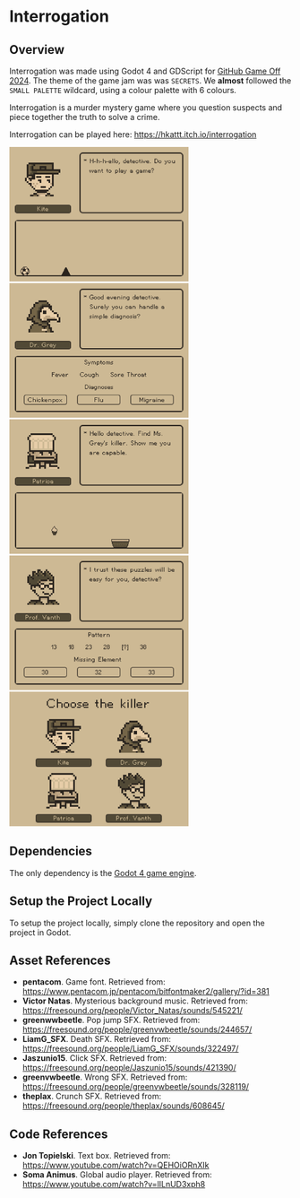 # Interrogation

## Overview 
Interrogation was made using Godot 4 and GDScript for [GitHub Game Off 2024](https://itch.io/jam/game-off-2024). The theme of the game jam was was `SECRETS`. We **almost** followed the `SMALL PALETTE` wildcard, using a colour palette with 6 colours. 

Interrogation is a murder mystery game where you question suspects and piece together the truth to solve a crime.

Interrogation can be played here: https://hkattt.itch.io/interrogation 

<img src="assets/child-minigame.png" alt="Child Minigame" width="320" height="240"/>
<img src="assets/doctor-minigame.png" alt="Doctor Minigame" width="320" height="240"/>
<img src="assets/chef-minigame.png" alt="Chef Minigame" width="320" height="240"/>
<img src="assets/scientist-minigame.png" alt="Scientist Minigame" width="320" height="240"/>
<img src="assets/choose.png" alt="Choose" width="320" height="240"/>

## Dependencies

The only dependency is the [Godot 4 game engine](https://godotengine.org/). 

## Setup the Project Locally

To setup the project locally, simply clone the repository and open the project in Godot. 

## Asset References
- **pentacom**. Game font. Retrieved from: https://www.pentacom.jp/pentacom/bitfontmaker2/gallery/?id=381
- **Victor Natas**. Mysterious background music. Retrieved from: https://freesound.org/people/Victor_Natas/sounds/545221/ 
- **greenwwbeetle**. Pop jump SFX. Retrieved from: https://freesound.org/people/greenvwbeetle/sounds/244657/
- **LiamG_SFX**. Death SFX. Retrieved from: https://freesound.org/people/LiamG_SFX/sounds/322497/
- **Jaszunio15**. Click SFX. Retrieved from: https://freesound.org/people/Jaszunio15/sounds/421390/
- **greenvwbeetle**. Wrong SFX. Retrieved from: https://freesound.org/people/greenvwbeetle/sounds/328119/
- **theplax**. Crunch SFX. Retrieved from: https://freesound.org/people/theplax/sounds/608645/

## Code References
- **Jon Topielski**. Text box. Retrieved from: https://www.youtube.com/watch?v=QEHOiORnXIk 
- **Soma Animus**. Global audio player. Retrieved from: https://www.youtube.com/watch?v=lILnUD3xph8
